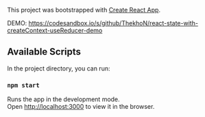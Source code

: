 This project was bootstrapped with [Create React App](https://github.com/facebook/create-react-app).

DEMO: https://codesandbox.io/s/github/ThekhoN/react-state-with-createContext-useReducer-demo

## Available Scripts

In the project directory, you can run:

### `npm start`

Runs the app in the development mode.<br>
Open [http://localhost:3000](http://localhost:3000) to view it in the browser.
